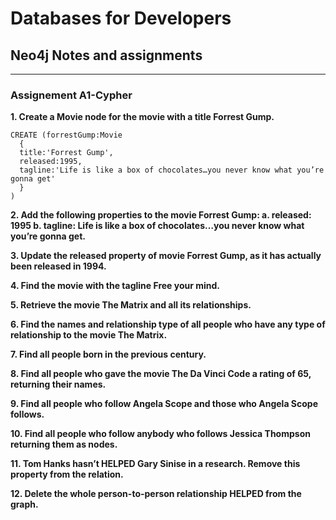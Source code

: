 # Databases for Developers

## Neo4j Notes and assignments
_____

### Assignement A1-Cypher

**1. Create a Movie node for the movie with a title Forrest Gump.**
```
CREATE (forrestGump:Movie 
  {
  title:'Forrest Gump', 
  released:1995, 
  tagline:'Life is like a box of chocolates…you never know what you’re gonna get'
  }
)
```

**2. Add the following properties to the movie Forrest Gump:
  a. released: 1995
  b. tagline: Life is like a box of chocolates…you never know what you’re gonna get.**

**3. Update the released property of movie Forrest Gump, as it has actually been
released in 1994.**

**4. Find the movie with the tagline Free your mind.**

**5. Retrieve the movie The Matrix and all its relationships.**

**6. Find the names and relationship type of all people who have any type of relationship
to the movie The Matrix.**

**7. Find all people born in the previous century.**

**8. Find all people who gave the movie The Da Vinci Code a rating of 65, returning their
names.**

**9. Find all people who follow Angela Scope and those who Angela Scope follows.**

**10. Find all people who follow anybody who follows Jessica Thompson returning them as
nodes.**

**11. Tom Hanks hasn’t HELPED Gary Sinise in a research. Remove this property from
the relation.**

**12. Delete the whole person-to-person relationship HELPED from the graph.**
